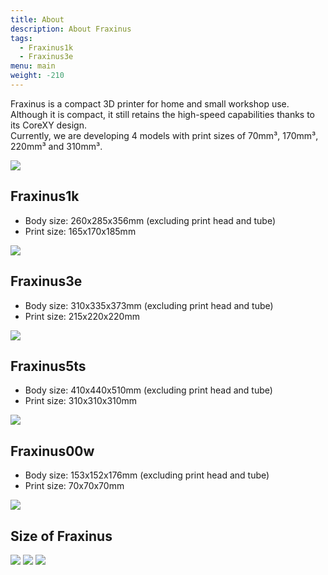 ```yaml
---
title: About
description: About Fraxinus
tags:
  - Fraxinus1k
  - Fraxinus3e
menu: main
weight: -210
---
```


Fraxinus is a compact 3D printer for home and small workshop use.  
Although it is compact, it still retains the high-speed capabilities thanks to its CoreXY design.  
Currently, we are developing 4 models with print sizes of 70mm³, 170mm³, 220mm³ and 310mm³.

![](/images/Fraxinus-1.jpg)

## Fraxinus1k

* Body size: 260x285x356mm (excluding print head and tube)
* Print size: 165x170x185mm

![](/images/Fraxinus1k.jpg)

## Fraxinus3e

* Body size: 310x335x373mm (excluding print head and tube)
* Print size: 215x220x220mm

![](/images/Fraxinus3e.jpg)

## Fraxinus5ts

* Body size: 410x440x510mm (excluding print head and tube)
* Print size: 310x310x310mm

![](/images/Fraxinus5ts.jpg)

## Fraxinus00w

* Body size: 153x152x176mm (excluding print head and tube)
* Print size: 70x70x70mm

![](/images/Fraxinus00w.jpg)

## Size of Fraxinus

![](/images/Fraxinus-2.jpg)
![](/images/Fraxinus-3.jpg)
![](/images/Fraxinus-4.jpg)
